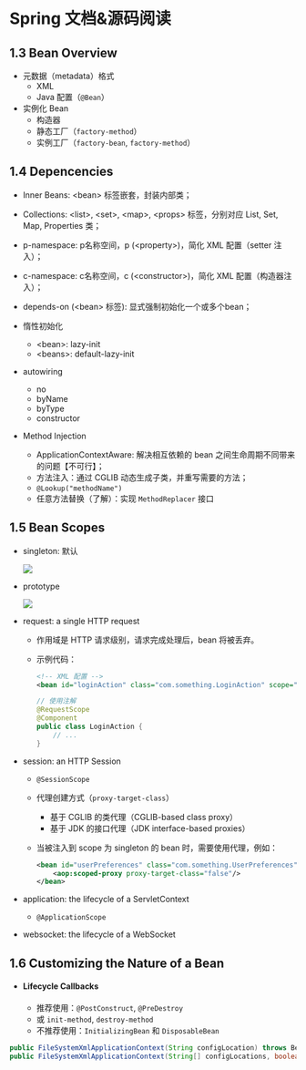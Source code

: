 #  Spring 文档&源码阅读





##  1.3  Bean Overview

- 元数据（metadata）格式
  - XML
  - Java 配置（`@Bean`）
- 实例化 Bean
  - 构造器
  - 静态工厂（`factory-method`）
  - 实例工厂（`factory-bean`, `factory-method`）

##  1.4  Depencencies

- Inner Beans: <bean\>  标签嵌套，封装内部类；

- Collections: <list\>, <set\>, <map\>, <props\> 标签，分别对应 List, Set, Map, Properties 类；

- p-namespace: p名称空间，p (\<property\>)，简化 XML 配置（setter 注入）；

- c-namespace: c名称空间，c (<constructor\>)，简化 XML 配置（构造器注入）；

- depends-on (<bean\> 标签): 显式强制初始化一个或多个bean；

- 惰性初始化
  - <bean\>: lazy-init
  - <beans\>: default-lazy-init

- autowiring
  - no
  - byName
  - byType
  - constructor

- Method Injection
  - ApplicationContextAware: 解决相互依赖的 bean 之间生命周期不同带来的问题【不可行】；
  - 方法注入：通过 CGLIB 动态生成子类，并重写需要的方法；
  - `@Lookup("methodName")`
  - 任意方法替换（了解）：实现 `MethodReplacer` 接口

##  1.5 Bean Scopes

  - singleton: 默认

    ![](https://docs.spring.io/spring/docs/5.1.3.RELEASE/spring-framework-reference/images/singleton.png)

  - prototype

    ![](https://docs.spring.io/spring/docs/5.1.3.RELEASE/spring-framework-reference/images/prototype.png)

  - request: a single HTTP request

    - 作用域是 HTTP 请求级别，请求完成处理后，bean 将被丢弃。

    - 示例代码：

      ```xml
      <!-- XML 配置 -->
      <bean id="loginAction" class="com.something.LoginAction" scope="request"/>
      ```

      ```java
      // 使用注解
      @RequestScope
      @Component
      public class LoginAction {
          // ...
      }
      ```

  - session: an HTTP Session

    - `@SessionScope`

    - 代理创建方式（`proxy-target-class`）

      - 基于 CGLIB 的类代理（CGLIB-based class proxy）
      - 基于 JDK 的接口代理（JDK interface-based proxies）

    - 当被注入到 scope 为 singleton 的 bean 时，需要使用代理，例如：

      ```xml
      <bean id="userPreferences" class="com.something.UserPreferences" scope="session">
          <aop:scoped-proxy proxy-target-class="false"/>
      </bean>
      ```

  - application: the lifecycle of a ServletContext

    - `@ApplicationScope`

  - websocket: the lifecycle of a WebSocket

##  1.6 Customizing the Nature of a Bean

- #### Lifecycle Callbacks

  - 推荐使用：`@PostConstruct`, `@PreDestroy`
  - 或 `init-method`, `destroy-method`
  - 不推荐使用：`InitializingBean` 和 `DisposableBean`







```java
public FileSystemXmlApplicationContext(String configLocation) throws BeansException {}
public FileSystemXmlApplicationContext(String[] configLocations, boolean refresh, @Nullable ApplicationContext parent) throws BeansException {}
```

